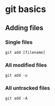 # git basics

## Adding files

### Single files
```
git add [filename]
```

### All modified files
```
git add -u
```

### All untracked files
```
git add -A
```